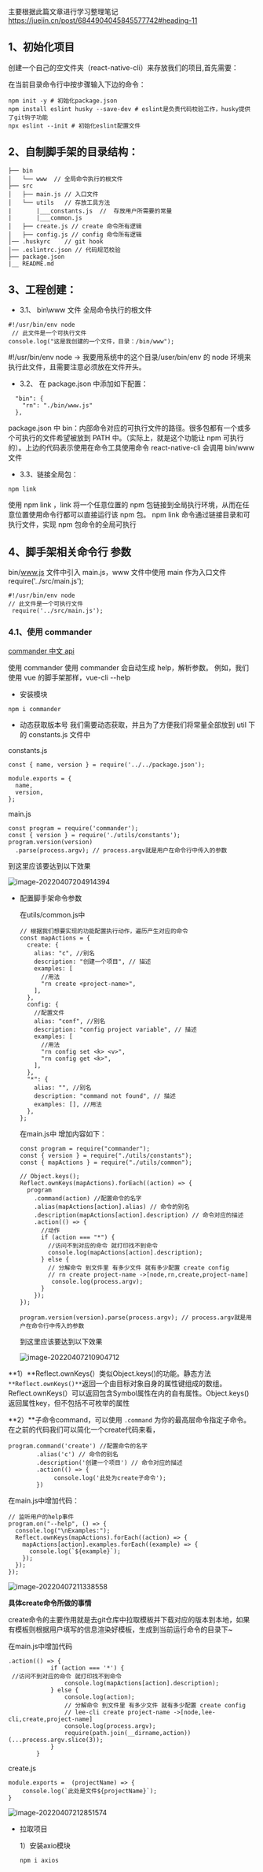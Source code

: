 <!--
 * @Author: wangtao
 * @Date: 2022-04-07 19:56:55
 * @LastEditors: 汪滔
 * @LastEditTime: 2022-04-07 20:45:59
 * @Description: file content
-->

主要根据此篇文章进行学习整理笔记 https://juejin.cn/post/6844904045845577742#heading-11



## 1、初始化项目

创建一个自己的空文件夹（react-native-cli）来存放我们的项目,首先需要：

在当前目录命令行中按步骤输入下边的命令：

```
npm init -y # 初始化package.json
npm install eslint husky --save-dev # eslint是负责代码校验工作，husky提供了git钩子功能
npx eslint --init # 初始化eslint配置文件
```

## 2、自制脚手架的目录结构：

```
├── bin
│   └── www  // 全局命令执行的根文件
├── src
│   ├── main.js // 入口文件
│   └── utils   // 存放工具方法
|       |___constants.js  //  存放用户所需要的常量
|       |___common.js
│   ├── create.js // create 命令所有逻辑
│   ├── config.js // config 命令所有逻辑
│── .huskyrc    // git hook
│── .eslintrc.json // 代码规范校验
├── package.json
|__ README.md
```

## 3、工程创建：

- 3.1、 bin\www 文件 全局命令执行的根文件

```
#!/usr/bin/env node
 // 此文件是一个可执行文件
console.log("这是我创建的一个文件，目录：/bin/www");
```

#!/usr/bin/env node -> 我要用系统中的这个目录/user/bin/env 的 node 环境来执行此文件，且需要注意必须放在文件开头。

- 3.2、 在 package.json 中添加如下配置：

```
  "bin": {
    "rn": "./bin/www.js"
  },
```

package.json 中 bin：内部命令对应的可执行文件的路径。很多包都有一个或多个可执行的文件希望被放到 PATH 中。（实际上，就是这个功能让 npm 可执行的）。上边的代码表示使用在命令工具使用命令 react-native-cli 会调用 bin/www 文件

- 3.3、链接全局包：

```
npm link
```

使用 npm link ，link 将一个任意位置的 npm 包链接到全局执行环境，从而在任意位置使用命令行都可以直接运行该 npm 包。 npm link 命令通过链接目录和可执行文件，实现 npm 包命令的全局可执行

## 4、脚手架相关命令行 参数

bin/www.js 文件中引入 main.js，www 文件中使用 main 作为入口文件 require('../src/main.js');

```
#!/usr/bin/env node
// 此文件是一个可执行文件
 require('../src/main.js');
```

### 4.1、使用 commander

[commander 中文 api](https://github.com/tj/commander.js/blob/HEAD/Readme_zh-CN.md)

使用 commander 使用 commander 会自动生成 help，解析参数。 例如，我们使用 vue 的脚手架那样，vue-cli --help

- 安装模块

```
npm i commander
```

- 动态获取版本号
  我们需要动态获取，并且为了方便我们将常量全部放到 util 下的 constants.js 文件中

constants.js

```
const { name, version } = require('../../package.json');

module.exports = {
  name,
  version,
};
```

main.js

```
const program = require('commander');
const { version } = require('./utils/constants');
program.version(version)
  .parse(process.argv); // process.argv就是用户在命令行中传入的参数
```

到这里应该要达到以下效果

![image-20220407204914394](https://cdn.jsdelivr.net/gh/jswangtao/imgsbed/posts/20220407205145.png)



- 配置脚手架命令参数

  在utils/common.js中

  ```
  // 根据我们想要实现的功能配置执行动作，遍历产生对应的命令
  const mapActions = {
    create: {
      alias: "c", //别名
      description: "创建一个项目", // 描述
      examples: [
        //用法
        "rn create <project-name>",
      ],
    },
    config: {
      //配置文件
      alias: "conf", //别名
      description: "config project variable", // 描述
      examples: [
        //用法
        "rn config set <k> <v>",
        "rn config get <k>",
      ],
    },
    "*": {
      alias: "", //别名
      description: "command not found", // 描述
      examples: [], //用法
    },
  };
  ```

  在main.js中 增加内容如下：

  ```
  const program = require("commander");
  const { version } = require("./utils/constants");
  const { mapActions } = require("./utils/common");
  
  // Object.keys();
  Reflect.ownKeys(mapActions).forEach((action) => {
    program
      .command(action) //配置命令的名字
      .alias(mapActions[action].alias) // 命令的别名
      .description(mapActions[action].description) // 命令对应的描述
      .action(() => {
        //动作
        if (action === "*") {
          //访问不到对应的命令 就打印找不到命令
          console.log(mapActions[action].description);
        } else {
          // 分解命令 到文件里 有多少文件 就有多少配置 create config
          // rn create project-name ->[node,rn,create,project-name]
           console.log(process.argv);
        }
      });
  });
  
  program.version(version).parse(process.argv); // process.argv就是用户在命令行中传入的参数
  ```

  到这里应该要达到以下效果

  ![image-20220407210904712](https://cdn.jsdelivr.net/gh/jswangtao/imgsbed/posts/20220407210904.png)



**1）**Reflect.ownKeys(）类似Object.keys()的功能。静态方法 `**Reflect.ownKeys()**`返回一个由目标对象自身的属性键组成的数组。Reflect.ownKeys(）可以返回包含Symbol属性在内的自有属性。Object.keys()返回属性key，但不包括不可枚举的属性

**2）**子命令command，可以使用 `.command` 为你的最高层命令指定子命令。在之前的代码我们可以简化一个create代码来看，

```
program.command('create') //配置命令的名字
        .alias('c') // 命令的别名
        .description('创建一个项目') // 命令对应的描述
        .action(() => {
             console.log('此处为create子命令');
        })
```

在main.js中增加代码：

```
// 监听用户的help事件
program.on("--help", () => {
  console.log("\nExamples:");
  Reflect.ownKeys(mapActions).forEach((action) => {
    mapActions[action].examples.forEach((example) => {
      console.log(`${example}`);
    });
  });
});
```

![image-20220407211338558](https://cdn.jsdelivr.net/gh/jswangtao/imgsbed/posts/20220407211338.png)



**具体create命令所做的事情**

create命令的主要作用就是去git仓库中拉取模板并下载对应的版本到本地，如果有模板则根据用户填写的信息渲染好模板，生成到当前运行命令的目录下~

在main.js中增加代码

```
.action(() => {
            if (action === '*') {
 //访问不到对应的命令 就打印找不到命令
                console.log(mapActions[action].description);
            } else {
                console.log(action);
                // 分解命令 到文件里 有多少文件 就有多少配置 create config 
                // lee-cli create project-name ->[node,lee-cli,create,project-name]
                console.log(process.argv);
                require(path.join(__dirname,action))(...process.argv.slice(3));
            }
        }
```

create.js

```
module.exports =  (projectName) => {
    console.log(`此处是文件${projectName}`);
}
```

![image-20220407212851574](https://cdn.jsdelivr.net/gh/jswangtao/imgsbed/posts/20220407212851.png)

- 拉取项目

  1）安装axio模块

  ```
  npm i axios
  ```







